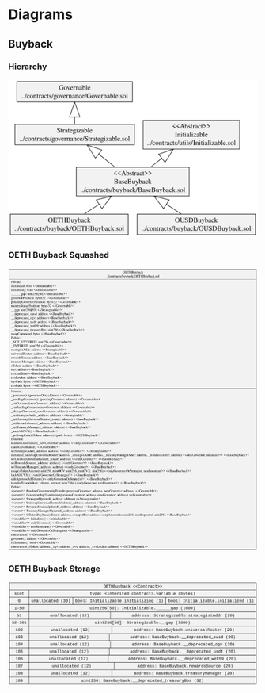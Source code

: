 # Diagrams

## Buyback

### Hierarchy

![Buyback Hierarchy](../../docs/BuybackHierarchy.svg)

### OETH Buyback Squashed

![OETH Buyback Squashed](../../docs/OETHBuybackSquashed.svg)

### OETH Buyback Storage

![OETH Buyback Storage](../../docs/OETHBuybackStorage.svg)
